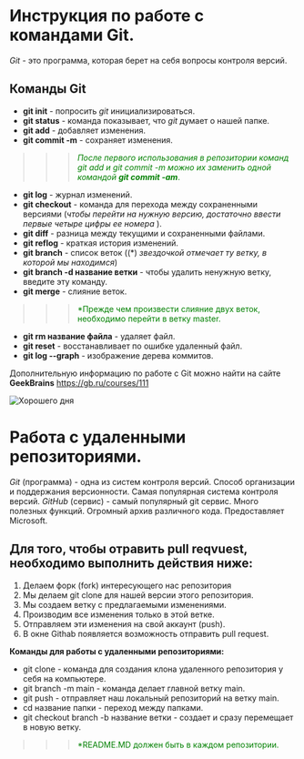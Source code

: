 # Инструкция по работе с командами Git.

*Git* - это программа, которая берет на себя вопросы контроля версий.

## Команды Git

* **git init** - попросить *git* инициализироваться.
* **git status** - команда показывает, что *git* думает о нашей папке.
* **git add** - добавляет изменения.
* **git commit -m** - сохраняет изменения.
>>><span style="color:green">*После первого использования в репозитории команд git add и git commit -m можно их заменить одной командой __git commit -am__*.
* **git log** - журнал изменений.
* **git checkout** - команда для перехода между сохраненными версиями (*чтобы перейти на нужную версию, достаточно ввести первые четыре цифры ее номера* ).
* **git diff** - разница между текущими и сохраненными файлами.
* **git reflog** - краткая история изменений.
* **git branch** - список веток ((*) *звездочкой отмечает ту ветку, в которой мы находимся*)
* **git branch -d название ветки** - чтобы удалить ненужную ветку, введите эту команду.
* **git merge** - слияние веток.
>>><span style="color:green">*Прежде чем произвести слияние двух веток, необходимо перейти в ветку master.
* **git rm название файла** - удаляет файл. 
* **git reset** - восстанавливает по ошибке удаленный файл.
* **git log --graph** - изображение дерева коммитов.

Дополнительную информацию по работе с Git можно найти на сайте **GeekBrains** https://gb.ru/courses/111

![Хорошего дня](images.jpg.jpg)



# Работа с удаленными репозиториями.

*Git* (программа) - одна из систем контроля версий. Способ организации и поддержания версионности. Самая популярная система контроля версий.
*GitHub* (сервис) - самый популярный git сервис. Много полезных  функций. Огромный архив различного кода. Предоставляет Microsoft.

## Для того, чтобы отравить pull reqvuest, необходимо выполнить действия ниже:

1. Делаем форк (fork) интересующего нас репозитория
2. Мы делаем git clone для нашей версии этого репозитория.
3. Мы создаем ветку с предлагаемыми изменениями.
4. Производим все изменения только в этой ветке.
5. Отправляем эти изменения на свой аккаунт (push).
6. В окне Githab появляется возможность отправить pull request.

**Команды для работы с удаленными репозиториями:**

* git clone - команда для создания клона удаленного репозитория у себя на компьютере.
* git branch -m main - команда делает главной ветку main.
* git push - отправляет наш локальный репозиторий на ветку main.
* cd название папки - переход между папками.
* git checkout branch -b название ветки - создает и сразу перемещает в новую ветку.

>>><span style="color:green">*README.MD должен быть в каждом репозитории.